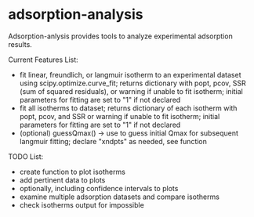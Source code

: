 # adsorption-analysis
Adsorption-anlysis provides tools to analyze experimental adsorption results.

Current Features List:
- fit linear, freundlich, or langmuir isotherm to an experimental dataset using scipy.optimize.curve_fit; returns dictionary with popt, pcov, SSR (sum of squared residuals), or warning if unable to fit isotherm; initial parameters for fitting are set to "1" if not declared
- fit all isotherms to dataset; returns dictionary of each isotherm with popt, pcov, and SSR or warning if unable to fit isotherm; initial parameters for fitting are set to "1" if not declared
- (optional) guessQmax() -> use to guess initial Qmax for subsequent langmuir fitting; declare "xndpts" as needed, see function

TODO List:
- create function to plot isotherms
- add pertinent data to plots
- optionally, including confidence intervals to plots
- examine multiple adsorption datasets and compare isotherms
- check isotherms output for impossible 